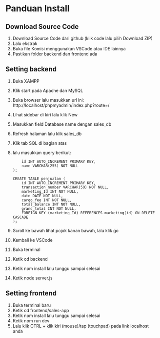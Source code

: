 # Panduan Install

## Download Source Code

1. Download Source Code dari github (klik code lalu pilih Download ZIP)
2. Lalu ekstrak
3. Buka file Komisi menggunakan VSCode atau IDE lainnya
4. Pastikan folder backend dan frontend ada

## Setting backend

1. Buka XAMPP
2. Klik start pada Apache dan MySQL
3. Buka browser lalu masukkan url ini: http://localhost/phpmyadmin/index.php?route=/
4. Lihat sidebar di kiri lalu klik New
5. Masukkan field Database name dengan sales_db
6. Refresh halaman lalu klik sales_db
7. Klik tab SQL di bagian atas
8. lalu masukkan query berikut:

   ```CREATE TABLE marketing (
       id INT AUTO_INCREMENT PRIMARY KEY,
       name VARCHAR(255) NOT NULL
   );

   CREATE TABLE penjualan (
       id INT AUTO_INCREMENT PRIMARY KEY,
       transaction_number VARCHAR(50) NOT NULL,
       marketing_Id INT NOT NULL,
       date DATE NOT NULL,
       cargo_fee INT NOT NULL,
       total_balance INT NOT NULL,
       grand_total INT NOT NULL,
       FOREIGN KEY (marketing_Id) REFERENCES marketing(id) ON DELETE CASCADE
   );
   ```

9. Scroll ke bawah lihat pojok kanan bawah, lalu klik go
10. Kembali ke VSCode
11. Buka terminal
12. Ketik cd backend
13. Ketik npm install lalu tunggu sampai selesai
14. Ketik node server.js

## Setting frontend

1. Buka terminal baru
2. Ketik cd frontend/sales-app
3. Ketik npm install lalu tunggu sampai selesai
4. Ketik npm run dev
5. Lalu klik CTRL + klik kiri (mouse)/tap (touchpad) pada link localhost anda
